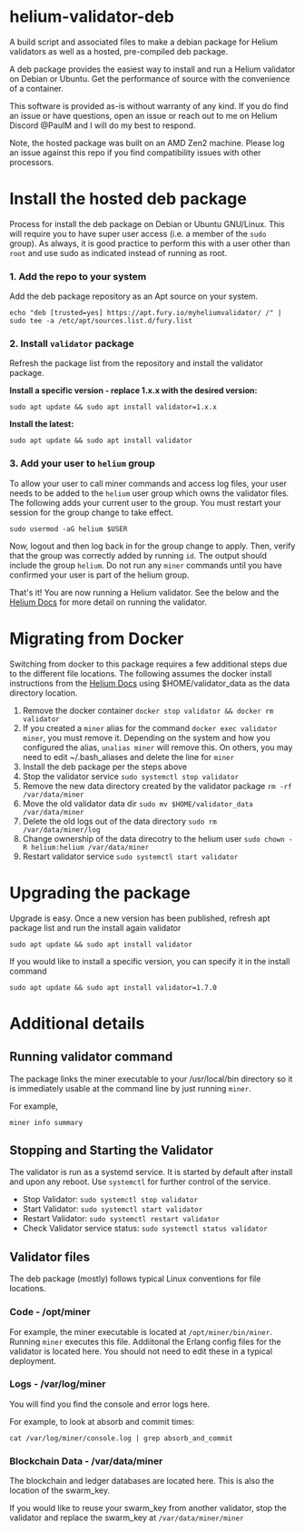 # helium-validator-deb
A build script and associated files to make a debian package for Helium validators as well as a hosted, pre-compiled deb package.

A deb package provides the easiest way to install and run a Helium validator on Debian or Ubuntu. Get the performance of source with the convenience of a container.

This software is provided as-is without warranty of any kind. If you do find an issue or have questions, open an issue or reach out to me on Helium Discord @PaulM and I will do my best to respond.

Note, the hosted package was built on an AMD Zen2 machine. Please log an issue against this repo if you find compatibility issues with other processors.

# Install the hosted deb package
Process for install the deb package on Debian or Ubuntu GNU/Linux. This will require you to have super user access (i.e. a member of the `sudo` group). As always, it is good practice to perform this with a user other than `root` and use sudo as indicated instead of running as root.

### 1. Add the repo to your system
Add the deb package repository as an Apt source on your system.
```
echo "deb [trusted=yes] https://apt.fury.io/myheliumvalidator/ /" | sudo tee -a /etc/apt/sources.list.d/fury.list
```

### 2. Install `validator` package
Refresh the package list from the repository and install the validator package. 

**Install a specific version - replace 1.x.x with the desired version:**
```
sudo apt update && sudo apt install validator=1.x.x
```

**Install the latest:**
```
sudo apt update && sudo apt install validator
```

### 3. Add your user to `helium` group
To allow your user to call miner commands and access log files, your user needs to be added to the `helium` user group which owns the validator files. 
The following adds your current user to the group. You must restart your session for the group change to take effect.
```
sudo usermod -aG helium $USER
```
Now, logout and then log back in for the group change to apply. Then, verify that the group was correctly added by running `id`. 
The output should include the group `helium`. Do not run any `miner` commands until you have confirmed your user is part of the helium group.


That's it! You are now running a Helium validator. See the below and the [Helium Docs](https://docs.helium.com/mine-hnt/validators) for more detail on running the validator.


# Migrating from Docker
Switching from docker to this package requires a few additional steps due to the different file locations. The following assumes the docker install instructions from the [Helium Docs](https://docs.helium.com/mine-hnt/validators) using $HOME/validator_data as the data directory location.

1. Remove the docker container `docker stop validator && docker rm validator`
2. If you created a `miner` alias for the command `docker exec validator miner`, you must remove it. Depending on the system and how you configured the alias, `unalias miner` will remove this. On others, you may need to edit ~/.bash_aliases and delete the line for `miner`
3. Install the deb package per the steps above
4. Stop the validator service `sudo systemctl stop validator`
5. Remove the new data directory created by the validator package `rm -rf /var/data/miner`
6. Move the old validator data dir `sudo mv $HOME/validator_data /var/data/miner`
7. Delete the old logs out of the data directory `sudo rm /var/data/miner/log`
8. Change ownership of the data direcotry to the helium user `sudo chown -R helium:helium /var/data/miner`
9. Restart validator service `sudo systemctl start validator`


# Upgrading the package
Upgrade is easy. Once a new version has been published, refresh apt package list and run the install again validator
```
sudo apt update && sudo apt install validator
```

If you would like to install a specific version, you can specify it in the install command
```
sudo apt update && sudo apt install validator=1.7.0
```


# Additional details

## Running validator command
The package links the miner executable to your /usr/local/bin directory so it is immediately usable at the command line by just running `miner`.

For example,
```
miner info summary
```

## Stopping and Starting the Validator
The validator is run as a systemd service. It is started by default after install and upon any reboot. Use `systemctl` for further control of the service.

- Stop Validator: `sudo systemctl stop validator`
- Start Validator: `sudo systemctl start validator`
- Restart Validator: `sudo systemctl restart validator`
- Check Validator service status: `sudo systemctl status validator`


## Validator files
The deb package (mostly) follows typical Linux conventions for file locations.

### Code - /opt/miner
For example, the miner executable is located at `/opt/miner/bin/miner`. Running `miner` executes this file. Addiitonal the Erlang config files for the validator is located here. You should not need to edit these in a typical deployment.

### Logs - /var/log/miner
You will find you find the console and error logs here.

For example, to look at absorb and commit times:
```
cat /var/log/miner/console.log | grep absorb_and_commit
```

### Blockchain Data - /var/data/miner
The blockchain and ledger databases are located here. This is also the location of the swarm_key. 

If you would like to reuse your swarm_key from another validator, stop the validator and replace the swarm_key at `/var/data/miner/miner`

